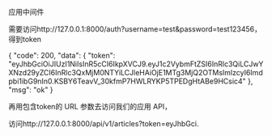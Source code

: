 应用中间件

需要访问http://127.0.0.1:8000/auth?username=test&password=test123456，得到token

{
"code": 200,
"data": {
"token": "eyJhbGciOiJIUzI1NiIsInR5cCI6IkpXVCJ9.eyJ1c2VybmFtZSI6InRlc3QiLCJwYXNzd29yZCI6InRlc3QxMjM0NTYiLCJleHAiOjE1MTg3MjQ2OTMsImlzcyI6Imdpbi1ibG9nIn0.KSBY6TeavV_30kfmP7HWLRYKP5TPEDgHtABe9HCsic4"
},
"msg": "ok"
}


再用包含token的 URL 参数去访问我们的应用 API，

访问http://127.0.0.1:8000/api/v1/articles?token=eyJhbGci.


